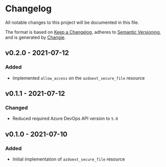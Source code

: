 # Changelog
All notable changes to this project will be documented in this file.

The format is based on [Keep a Changelog](https://keepachangelog.com/en/1.0.0/),
adheres to [Semantic Versioning](https://semver.org/spec/v2.0.0.html),
and is generated by [Changie](https://github.com/miniscruff/changie).

## v0.2.0 - 2021-07-12
### Added
* Implemented `allow_access` on the `azdoext_secure_file` resource

## v0.1.1 - 2021-07-12
### Changed
* Reduced required Azure DevOps API version to `5.0`

## v0.1.0 - 2021-07-10
### Added
* Initial implementation of `azdoext_secure_file` resource